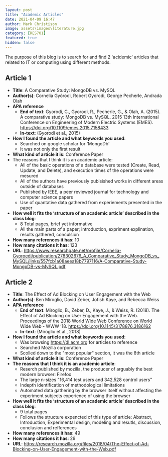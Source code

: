 ```yaml
---
layout: post
title: "Academic Articles"
date: 2021-04-09 16:47
author: Mark Christison
image: assets\images\literature.jpg
category: [RES701]
featured: true
hidden: false
---
```


The purpose of this blog is to search for and find 2 'acidemic' articles that related to IT or computing using different methods.

## Article 1

* **Title**: A Comparative Study: MongoDB vs. MySQL
* **Author(s)**: Cornelia Győrödi, Robert Gyorodi, George Pecherle, Andrada Olah
* **APA reference** 
    * **End of text**: Gyorodi, C., Gyorodi, R., Pecherle, G., & Olah, A. (2015). A comparative study: MongoDB vs. MySQL. 2015 13th International Conference on Engineering of Modern Electric Systems (EMES). https://doi.org/10.1109/emes.2015.7158433
    * **In-text**: (Gyorodi et al., 2015)
* **How I found the article and what keywords you used**: 
  * Searched on google scholar for 'MongoDb'
  * It was not only the first result
* **What kind of article it is**: Conference Paper
* The reasons that I think it is an academic article: 
  * All of the basic operations of a database were tested (Create, Read, Update, and Delete), and execution times of the operations were mesured
  * All of the authors have previously publsished works in different areas outside of databases
  * Published by IEEE, a peer reviewed journal for technology and computer science papers
  * Use of quantative data gathered from experiements presented in the paper
* **How well it fits the ‘structure of an academic article’ described in the class blog**: 
  * 8 Total pages, brief yet informative
  * All the main parts of a paper; introduction, expriment explination, results gathered, conculsion
* **How many references it has**: 10
* **How many citations it has**: 123
* **URL**: https://www.researchgate.net/profile/Cornelia-Gyoroedi/publication/278302676_A_Comparative_Study_MongoDB_vs_MySQL/links/557fcb1a08aeea18b7797116/A-Comparative-Study-MongoDB-vs-MySQL.pdf

## Article 2

* **Title**: The Effect of Ad Blocking on User Engagement with the Web
* **Author(s)**:  Ben Miroglio, David Zeber, Jofish Kaye, and Rebecca Weiss
* **APA reference** 
    * **End of text**: Miroglio, B., Zeber, D., Kaye, J., & Weiss, R. (2018). The Effect of Ad Blocking on User Engagement with the Web. Proceedings of the 2018 World Wide Web Conference on World Wide Web - WWW ’18. https://doi.org/10.1145/3178876.3186162
    * **In-text**: (Miroglio et al., 2018)
* **How I found the article and what keywords you used**:
  * Was browsing https://dl.acm.org for articles to reference
  * Searched Mozilla corporation
  * Scolled down to the "most popular" section, it was the 8th article
* **What kind of article it is**: Conference Paper
* **The reasons that I think it is an academic article**: 
  * Reserch published by mozilla, the producer of arguably the best modern browser: Firefox
  * The large n-sizes "16,414 test users and 342,528 control users"
  * Indepth identification of methodological limitations
  * Automated data gathering by the browser itself without affecting the experiment subjects experience of using the browser
* **How well it fits the ‘structure of an academic article’ described in the class blog**:
  * 9 total pages
  * Follows the structure expencted of this type of article: Abstract, Introduction, Experimental design, modeling and resutls, discussion, conclusion and refferences
* **How many references it has**: 49 
* **How many citations it has**: 29
* **URL**: https://research.mozilla.org/files/2018/04/The-Effect-of-Ad-Blocking-on-User-Engagement-with-the-Web.pdf